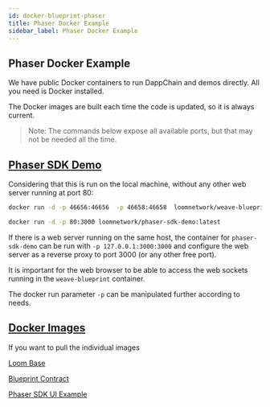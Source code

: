 ```yaml
---
id: docker-blueprint-phaser
title: Phaser Docker Example
sidebar_label: Phaser Docker Example
---
```


## Phaser Docker Example

We have public Docker containers to run DappChain and demos directly. All you need is Docker installed.

The Docker images are built each time the code is updated, so it is always current.

> Note: The commands below expose all available ports, but that may not be needed all the time.


## [Phaser SDK Demo](https://github.com/loomnetwork/phaser-sdk-demo)

Considering that this is run on the local machine, without any other web server running at port 80:

```bash
docker run -d -p 46656:46656  -p 46658:46658  loomnetwork/weave-blueprint:latest

docker run -d -p 80:3000 loomnetwork/phaser-sdk-demo:latest
```

If there is a web server running on the same host, the container for `phaser-sdk-demo` can be run with `-p 127.0.0.1:3000:3000` and configure the web server as a reverse proxy to port 3000 (or any other free port).

It is important for the web browser to be able to access the web sockets running in the `weave-blueprint` container.

The docker run parameter `-p` can be manipulated further according to needs.

## [Docker Images](https://hub.docker.com/r/loomnetwork/)

If you want to pull the individual images

[Loom Base](https://hub.docker.com/r/loomnetwork/loom/) 

[Blueprint Contract](https://hub.docker.com/r/loomnetwork/weave-blueprint/) 

[Phaser SDK UI Example](https://hub.docker.com/r/loomnetwork/phaser-sdk-demo)

